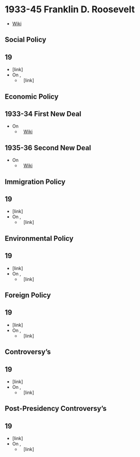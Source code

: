 # 1933-45 Franklin D. Roosevelt
- [Wiki](https://en.wikipedia.org/wiki/Franklin_D._Roosevelt)
## Social Policy
## 19
- [link]
- On ,
    - ` ` [link]
## Economic Policy
## 1933-34 First New Deal
- On
    - ` ` [Wiki](https://en.wikipedia.org/wiki/New_Deal)
## 1935-36 Second New Deal
- On
    - ` ` [Wiki](https://en.wikipedia.org/wiki/New_Deal)
## Immigration Policy
## 19
- [link]
- On ,
    - ` ` [link]
## Environmental Policy
## 19
- [link]
- On ,
    - ` ` [link]
## Foreign Policy
## 19
- [link]
- On ,
    - ` ` [link]
## Controversy’s
## 19
- [link]
- On ,
    - ` ` [link]
## Post-Presidency Controversy’s
## 19
- [link]
- On ,
    - ` ` [link]